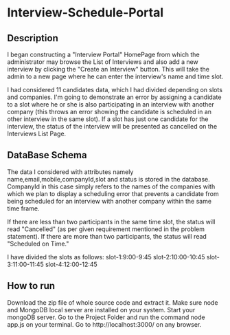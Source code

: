 

# Interview-Schedule-Portal



## Description
I began constructing a "Interview Portal" HomePage from which the administrator may browse the List of Interviews and 
also add a new interview by clicking the "Create an Interview" button. This will take the admin to a new page where he can enter the interview's name and time slot.


I had considered 11 candidates data, which I had divided depending on slots and companies. I'm going to demonstrate an error by assigning a candidate to a slot where 
he or she is also participating in an interview with another company (this throws an error showing the candidate is scheduled in an other interview in the same slot). 
If a slot has just one candidate for the interview, the status of the interview will be presented as cancelled on the Interviews List Page.


## DataBase Schema 

The data I considered with attributes namely name,email,mobile,companyId,slot and status is stored in the database.
CompanyId in this case simply refers to the names of the companies with which we plan to display a scheduling error 
that prevents a candidate from being scheduled for an interview with another company within the same time frame.

If there are less than two participants in the same time slot, the status will read "Cancelled" (as per given requirement mentioned in the problem statement).
If there are more than two participants, the status will read "Scheduled on Time."

I have divided the slots as follows:
slot-1:9:00-9:45
slot-2:10:00-10:45
slot-3:11:00-11:45
slot-4:12:00-12:45

## How to run
Download the zip file of whole source code and extract it.
Make sure node and MongoDB local server are installed on your system.
Start your mongoDB server.
Go to the Project Folder and run the command node app.js on your terminal.
Go to http://localhost:3000/ on any browser.











